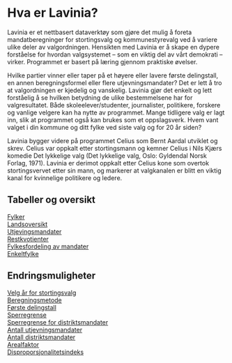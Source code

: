 # Hva er Lavinia?

Lavinia er et nettbasert dataverktøy som gjøre det mulig å foreta mandatberegninger for stortingsvalg
og kommunestyrevalg ved å variere ulike deler av valgordningen. Hensikten med Lavinia er å skape
en dypere forståelse for hvordan valgsystemet – som en viktig del av vårt demokrati – virker.
Programmet er basert på læring gjennom praktiske øvelser.

Hvilke partier vinner eller taper på et høyere eller lavere første delingstall, en annen beregningsformel
eller flere utjevningsmandater? Det er lett å tro at valgordningen er kjedelig og vanskelig. Lavinia gjør
det enkelt og lett forståelig å se hvilken betydning de ulike bestemmelsene har for valgresultatet. Både
skoleelever/studenter, journalister, politikere, forskere og vanlige velgere kan ha nytte av programmet.
Mange tidligere valg er lagt inn, slik at programmet også kan brukes som et oppslagsverk. Hvem vant
valget i din kommune og ditt fylke ved siste valg og for 20 år siden?

Lavinia bygger videre på programmet Celius som Bernt Aardal utviklet og skrev. Celius var oppkalt
etter stortingsmann og kemner Celius i Nils Kjærs komedie Det lykkelige valg (Det lykkelige valg, Oslo:
Gyldendal Norsk Forlag, 1971). Lavinia er derimot oppkalt etter Celius kone som overtok
stortingsvervet etter sin mann, og markerer at valgkanalen er blitt en viktig kanal for kvinnelige
politikere og ledere.

## Tabeller og oversikt

   [Fylker](./menu.md###Fylker)  
   [Landsoversikt](./menu.md###landsoversikt)  
   [Utjevingsmandater](./menu.md###Utjevingsmandater)  
   [Restkvotienter](./menu.md###Restkvotienter)  
   [Fylkesfordeling av mandater](./menu.md###Fordeling-av-mandater)  
   [Enkeltfylke](./menu.md###Enkeltfylke)  

## Endringsmuligheter

   [Velg år for stortingsvalg](./menu.md##Menyer)  
   [Beregningsmetode](./menu.md###Valgt-metode)  
   [Første delingstall](./menu.md###Første-delingstall)  
   [Sperregrense](./menu.md###Sperregrense)  
   [Sperregrense for distriktsmandater](./menu.md###Sperregrense-for-distriktsmandat)  
   [Antall utjevningsmandater](./menu.md###Utjevningsmandater)  
   [Antall distriktsmandater](./menu.md###Distriktsmandater)  
   [Arealfaktor](./menu.md###Arealfaktor)  
   [Disproporsjonalitetsindeks](./menu.md###Disproporsjonalitetsindeks)  

